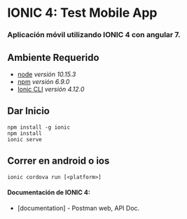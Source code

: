 # IONIC 4: Test Mobile App
### Aplicación móvil utilizando IONIC 4 con angular 7.

## Ambiente Requerido
* [node](https://nodejs.org/es/) *versión 10.15.3*
* [npm](https://www.npmjs.com/) *versión 6.9.0*
* [Ionic CLI](https://github.com/ionic-team/ionic-cli) *versión 4.12.0*

## Dar Inicio
    npm install -g ionic
    npm install
    ionic serve
    
## Correr en android o ios
    ionic cordova run [<platform>]
    
 
#### Documentación de IONIC 4:
* [documentation] - Postman web, API Doc.
